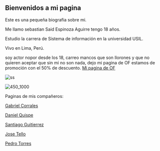 ## Bienvenidos a mi pagina

Este es una pequeña biografia sobre mi.

Me llamo sebastian Said Espinoza Aguirre tengo 18 años.

Estudio la carrera de Sistema de información en la universidad USIL.

Vivo en Lima, Perú.

soy actor nopor desde los 18, carreo mancos que son llorones y que no quieren aceptar que sin mi no son nada, dejo mi pagina de OF estamos de promoción con el 50% de descuento.
<a href="[https://www.youtube.com/watch?v=xvFZjo5PgG0/]" rel="nofollow noopener noreferrer" target="_blank">Mi pagina de OF</a>


![ss](https://user-images.githubusercontent.com/86089080/122501173-d0911300-cfb9-11eb-8c2b-a2c960acf876.gif)

![450_1000](https://user-images.githubusercontent.com/86089080/122564470-fe527800-d00a-11eb-8e7b-a1076ed7e16d.jpeg)


Paginas de mis compañeros:

<a href="https://gabrielcorrales.000webhostapp.com/" rel="nofollow noopener noreferrer" target="_blank">Gabriel Corrales</a>

<a href="https://danielquispe1x2.github.io/p-ginaweb/" rel="nofollow noopener noreferrer" target="_blank">Daniel Quispe</a>

<a href="http://evirtuales.com/SantiagoDavidGutierrezSoria.html" rel="nofollow noopener noreferrer" target="_blank">Santiago Guitierrez</a>

<a href="https://josetellosaaz.github.io/JoseMiguelTelloSaaz/" rel="nofollow noopener noreferrer" target="_blank">Jose Tello</a>

<a href="https://pedroarnaldotorreschahua.me/" rel="nofollow noopener noreferrer" target="_blank">Pedro Torres</a>

